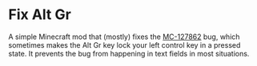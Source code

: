 # Fix Alt Gr
A simple Minecraft mod that (mostly) fixes the [MC-127862](https://bugs.mojang.com/browse/MC-127862) bug, which sometimes makes the Alt Gr key lock your left control key in a pressed state. It prevents the bug from happening in text fields in most situations.
